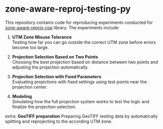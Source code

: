 # zone-aware-reproj-testing-py

This repository contains code for reproducing experiments conducted for [zone-aware-reproj-cpp](https://github.com/chilison/zone-aware-reproj-cpp) library. The experiments include:

1. **UTM Zone Misuse Tolerance**  
   Testing how far you can go outside the correct UTM zone before errors become too large.

2. **Projection Selection Based on Two Points**  
   Choosing the best projection based on distance between two points and adjusting the projection automatically.

3. **Projection Selection with Fixed Parameters**  
   Evaluating projections with fixed settings using test points near the projection center.

4. **Modeling**  
   Simulating how the full projection system works to test the logic and finalize the projection selection.

extra: **GeoTIFF preparation**
   Preparing GeoTIFF testing data by automatically splitting and reprojecting to the according UTM zone.  